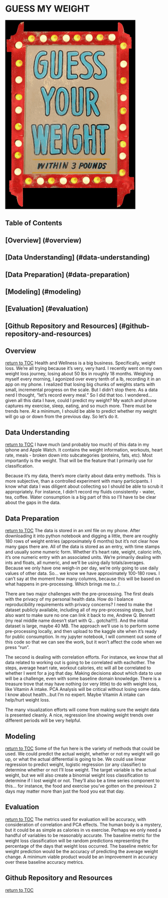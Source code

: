 # GUESS MY WEIGHT 

![guess_your_weight.gif](images/guess_your_weight.gif)

## Table of Contents
## [Overview] (#overview)
## [Data Understanding] (#data-understanding)
## [Data Preparation] (#data-preparation)
## [Modeling] (#modeling)
## [Evaluation] (#evaluation)
## [Github Repository and Resources] (#github-repository-and-resources)


## Overview
[return to TOC](#table-of-contents)
Health and Wellness is a big business. Specifically, weight loss. We’re all trying because it’s very, very hard. I recently went on my own weight loss journey, losing about 50 lbs in roughly 18 months. Weighing myself every morning, I agonized over every tenth of a lb, recording it in an app on my phone. I realized that losing big chunks of weights starts with small, incremental progress on the scale. But I didn’t stop there. As a data nerd I thought, “let’s record every meal.” So I did that too. I wondered… given all this data I have, could I predict my weight? My watch and phone captures my exercise, sleep, eating, and so much more. There must be trends here. At a minimum, I should be able to predict whether my weight will go up or down from the previous day. So let’s do it.

## Data Understanding
[return to TOC](#table-of-contents)
I have much (and probably too much) of this data in my iphone and Apple Watch. It contains the weight information, workouts, heart rate, meals - broken down into subcategories (proteins, fats, etc). Most importantly is the weight. That will be the feature that I primarily use for classification.  

Because it’s my data, there’s more clarity about data entry methods. This is more subjective, than a controlled experiment with many participants. I know what data I was diligent about collecting so I should be able to scrub it appropriately. For instance, I didn’t record my fluids consistently - water, tea, coffee. Water consumption is a big part of this so I’ll have to be clear about the gaps in the data. 


## Data Preparation
[return to TOC](#table-of-contents)
The data is stored in an xml file on my phone. After downloading it into python notebook and digging a little, there are roughly 180 rows of weight entries (approximately 6 months) but it’s not clear how many gaps there are. All of the data is stored as an entry, with time stamps and usually some numeric form. Whether it’s heart rate, weight, caloric info, it’s one numeric entry with an associated units. We’re primarily dealing with ints and floats, all numeric, and we’ll be using daily totals/averages. Because we only have one weigh-in per day, we’re only going to use daily values of other data. So… we know we have approximately 100-180 rows. I can’t say at the moment how many columns, because this will be based on what happens in pre-processing. Which brings me to../.

There are two major challenges with the pre-processing. The first deals with the privacy of my personal health data. How do I balance reproducibility requirements with privacy concerns? I need to make the dataset publicly available, including all of my pre-processing steps, but I also want to make sure no one can link it back to me, Andrew Q. Bennett (my real middle name doesn’t start with Q… gotcha!!!!). And the initial dataset is large, maybe 40 MB. The approach we’ll use is to perform some pre-processing locally, and then upload to the kaggle site when it’s ready for public consumption. In my jupyter notebook, I will comment out some of this code so that we can see the work, but it won’t affect the code when we press “run”.

The second is dealing with correlation efforts. For instance, we know that all data related to working out is going to be correlated with eachother. The steps, average heart rate, workout calories, etc will all be correlated to whether I went for a jog that day. Making decisions about which data to use will be a challenge, even with some baseline domain knowledge. There is a treasure trove that may have nothing (or very little) to do with weight loss, like Vitamin A intake. PCA Analysis will be critical without losing some data. I know about health…but I’m no expert. Maybe Vitamin A intake can help/hurt weight loss.

The many visualization efforts will come from making sure the weight data is presented cleanly. A nice, regression line showing weight trends over different periods will be very helpful.

## Modeling
[return to TOC](#table-of-contents)
Some of the fun here is the variety of methods that could be used. We could predict the actual weight, whether or not my weight will go up, or what the actual differential is going to be. We could use linear regression to predict weight, logistic regression (or any classifier) to determine whether or not I’ll lose weight. The target variable is the actual weight, but we will also create a binomial weight loss classification to determine if I lost weight or not. They’ll also be a time series component to this… for instance, the food and exercise you’ve gotten on the previous 2 days may matter more than just the food you eat that day.

## Evaluation
[return to TOC](#table-of-contents)
The metrics used for evaluation will be accuracy, with consideration of correlation and PCA effects. The human body is a mystery, but it could be as simple as calories in vs exercise. Perhaps we only need a handful of variables to be reasonably accurate. The baseline metric for the weight loss classification will be random predictions representing the percentage of the days that weight loss occurred. The baseline metric for weight prediction would be the accuracy of predicting the average weight change. A minimum viable product would be an improvement in accuracy over these baseline accuracy metrics.

## Github Repository and Resources
[return to TOC](#table-of-contents)

